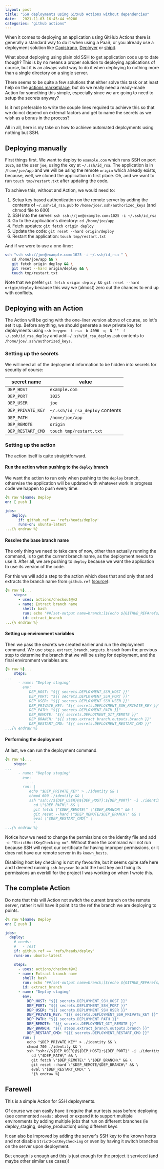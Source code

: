 ```yaml
---
layout: post
title: "SSH deployments using GitHub Actions without dependencies"
date:   2021-11-03 16:45:44 +0200
categories: "github actions"
---
```


When it comes to deploying an application using GitHub Actions there is generally a standard way to do it when using a
PaaS, or you already use a deployment solution like [Capistrano](https://capistranorb.com/),
[Deployer](https://deployer.org/) or [shipit](https://github.com/shipitjs/shipit).

What about deploying using plain old SSH to get application code up to date though? This is by no means a proper
solution to deploying applications of course, but it is an always valid way to do it when deploying to nothing more than
a single directory on a single server.

There seems to be quite a few solutions that either solve this task or at least help on the
[actions marketplace](https://github.com/marketplace?category=deployment&type=actions&query=deploy+ssh), but do we
really need a ready-made Action for something this simple, especially since we are going to need to setup the
secrets anyway?

Is it not preferable to write the couple lines required to achieve this so that we do not depend on external factors and
get to name the secrets as we wish as a bonus in the process?

All in all, here is my take on how to achieve automated deployments using nothing but SSH.

## Deploying manually

First things first. We want to deploy to `example.com` which runs SSH on port `1025`, as the user `joe`, using the key
at `~/.ssh/id_rsa`. The application is in `/home/joe/app` and we will be using the remote `origin` which already exists,
because, well, we cloned the application in first place. Oh, and we want to run `touch tmp/restart.txt` after updating
the code.

To achieve this, without and Action, we would need to:

1. Setup key based authentication on the remote server by adding the contents of `~/.ssh/id_rsa.pub`
   to `/home/joe/.ssh/authorized_keys` (and chmod file to 600)
2. SSH into the server: `ssh ssh://joe@example.com:1025 -i ~/.ssh/id_rsa`
3. Go to the application's directory: `cd /home/joe/app`
4. Fetch updates: `git fetch origin deploy`
5. Update the code: `git reset --hard origin/deploy`
6. Restart the application: `touch tmp/restart.txt`

And if we were to use a one-liner:

```bash
ssh "ssh ssh://joe@example.com:1025 -i ~/.ssh/id_rsa " \
   cd /home/joe/app && \
   git fetch origin deploy && \
   git reset --hard origin/deploy && \
   touch tmp/restart.txt
```

Note that we prefer `git fetch origin deploy && git reset --hard origin/deploy` because this way we (almost) zero out
the chances to end up with conflicts.

## Deploying with an Action

The Action will be going with the one-liner version above of course, so let's set it up. Before anything, we should
generate a new private key for deployments using ```ssh-keygen -t rsa -b 4096 -q -N "" -f ~/.ssh/id_rsa_deploy``` and
add `~/.ssh/id_rsa_deploy.pub` contents to `/home/joe/.ssh/authorized_keys`.

### Setting up the secrets

We will need all of the deployment information to be hidden into secrets for security of course:

| secret name | value |
| --- | --- |
| `DEP_HOST` | `example.com` |
| `DEP_PORT` | `1025` |
| `DEP_USER` | `joe` |
| `DEP_PRIVATE_KEY` | `~/.ssh/id_rsa_deploy` contents |
| `DEP_PATH` | `/home/joe/app` |
| `DEP_REMOTE` | `origin` |
| `DEP_RESTART_CMD` | `touch tmp/restart.txt` |

### Setting up the action

The action itself is quite straightforward.

#### Run the action when pushing to the `deploy` branch

We want the action to run only when pushing to the `deploy` branch, otherwise the application will be updated with
whatever work in progress code we happen to push every time:

```yml
{% raw %}name: Deploy
on: [ push ]

jobs:
   deploy:
      if: github.ref == 'refs/heads/deploy'
      runs-on: ubuntu-latest
...{% endraw %}
```

#### Resolve the base branch name

The only thing we need to take care of now, other than actually running the command, is to get the current branch name,
as the deployment needs to use it. After all, we are pushing to `deploy` because we want the application to use its
version of the code.

For this we will add a step to the action which does that and only that and extracts the branch name
from `github.ref` ([source](https://stackoverflow.com/questions/58033366/how-to-get-the-current-branch-within-github-actions)):

```yml
{% raw %}...
    steps:
      - uses: actions/checkout@v2
      - name: Extract branch name
        shell: bash
        run: echo "##[set-output name=branch;]$(echo ${GITHUB_REF#refs/heads/})"
        id: extract_branch
...{% endraw %}
```

#### Setting up environment variables

Then we pass the secrets we created earlier and run the deployment command. We use `steps.extract_branch.outputs.branch`
from the previous step to determine the branch that we will be using for deployment, and the final environment variables
are:

```yml
{% raw %}...
    steps:
...
      - name: "Deploy staging"
        env:
           DEP_HOST: "${{ secrets.DEPLOYMENT_SSH_HOST }}"
           DEP_PORT: "${{ secrets.DEPLOYMENT_SSH_PORT }}"
           DEP_USER: "${{ secrets.DEPLOYMENT_SSH_USER }}"
           DEP_PRIVATE_KEY: "${{ secrets.DEPLOYMENT_SSH_PRIVATE_KEY }}"
           DEP_PATH: "${{ secrets.DEPLOYMENT_PATH }}"
           DEP_REMOTE: "${{ secrets.DEPLOYMENT_GIT_REMOTE }}"
           DEP_BRANCH: "${{ steps.extract_branch.outputs.branch }}"
           DEP_RESTART_CMD: "${{ secrets.DEPLOYMENT_RESTART_CMD }}"
...{% endraw %}
```

#### Performing the deployment

At last, we can run the deployment command:

```yml
{% raw %}...
    steps:
...
      - name: "Deploy staging"
        env:
          ...
        run: |
           echo "$DEP_PRIVATE_KEY" > ./identity && \
           chmod 600 ./identity && \
           ssh "ssh://${DEP_USER}@${DEP_HOST}:${DEP_PORT}" -i ./identity -o "StrictHostKeyChecking no" " \
             cd \"$DEP_PATH\" && \
             git fetch \"$DEP_REMOTE\" \"$DEP_BRANCH\" && \
             git reset --hard \"$DEP_REMOTE/$DEP_BRANCH\" && \
             eval \"$DEP_RESTART_CMD\" \
             "
...{% endraw %}
```

Notice how we need to change the permissions on the identity file and add `-o "StrictHostKeyChecking no"`. Without these
the command will not run because SSH will reject our certificate for having improper permissions, or it does not have
our remote server in its `known_hosts`.

Disabling host key checking is not my favourite, but it seems quite safe here and I deemed running `ssh-keyscan` to add
the host key and fixing its permissions an overkill for the project I was working on when I wrote this.

## The complete Action

Do note that this will Action not switch the current branch on the remote server, rather it will have it point it to the
ref the branch we are deploying to points.

```yml
{% raw %}name: Deploy
on: [ push ]

jobs:
  deploy:
    # needs:
    #   - Test
    if: github.ref == 'refs/heads/deploy'
    runs-on: ubuntu-latest

    steps:
      - uses: actions/checkout@v2
      - name: Extract branch name
        shell: bash
        run: echo "##[set-output name=branch;]$(echo ${GITHUB_REF#refs/heads/})"
        id: extract_branch
      - name: "Deploy staging"
        env:
          DEP_HOST: "${{ secrets.DEPLOYMENT_SSH_HOST }}"
          DEP_PORT: "${{ secrets.DEPLOYMENT_SSH_PORT }}"
          DEP_USER: "${{ secrets.DEPLOYMENT_SSH_USER }}"
          DEP_PRIVATE_KEY: "${{ secrets.DEPLOYMENT_SSH_PRIVATE_KEY }}"
          DEP_PATH: "${{ secrets.DEPLOYMENT_PATH }}"
          DEP_REMOTE: "${{ secrets.DEPLOYMENT_GIT_REMOTE }}"
          DEP_BRANCH: "${{ steps.extract_branch.outputs.branch }}"
          DEP_RESTART_CMD: "${{ secrets.DEPLOYMENT_RESTART_CMD }}"
        run: |
          echo "$DEP_PRIVATE_KEY" > ./identity && \
          chmod 700 ./identity && \
          ssh "ssh://${DEP_USER}@${DEP_HOST}:${DEP_PORT}" -i ./identity -o "StrictHostKeyChecking no" " \
            cd \"$DEP_PATH\" && \
            git fetch \"$DEP_REMOTE\" \"$DEP_BRANCH\" && \
            git reset --hard \"$DEP_REMOTE/$DEP_BRANCH\" && \
            eval \"$DEP_RESTART_CMD\" \
            "{% endraw %}
```

## Farewell

This is a simple Action for SSH deployments.

Of course we can easily have it require that our tests pass before deploying (see commented `needs:` above) or expand it
to support multiple environments by adding multiple jobs that run on different branches (ie deploy_staging,
deploy_production) using different keys.

It can also be improved by adding the server's SSH key to the known hosts and not disable `StrictHostKeyChecking` or
even by having it switch branches on the server upon deployment.

But enough is enough and this is just enough for the project it serviced (and maybe other similar use cases)!
